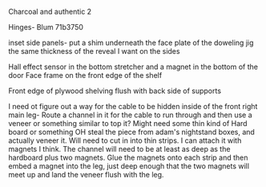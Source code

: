  Charcoal and authentic 2


Hinges- Blum 71b3750

inset side panels- put a shim underneath the face plate of the doweling jig the same thickness of the reveal I want on the sides 


Hall effect sensor in the bottom stretcher and a magnet in the bottom of the door
Face frame on the front edge of the shelf

Front edge of plywood shelving flush with back side of supports

I need ot figure out a way for the cable to be hidden inside of the front right main leg-
Route a channel in it for the cable to run through and then use a veneer or something similar to top it? Might need some thin kind of Hard board or something OH steal the piece from adam's nightstand boxes, and actually veneer it. 
Will need to cut in into thin strips. I can attach it with magnets I think. The channel will need to be at least as deep as the hardboard plus two magnets.   Glue the magnets onto each strip and then embed a magnet into the leg, just deep enough that the two magnets will meet up and land the veneer flush with the leg. 

